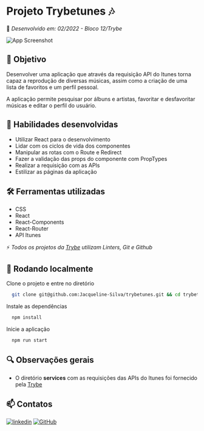 # Projeto Trybetunes :notes:

:rocket: *Desenvolvido em: 02/2022 - Bloco 12/Trybe*

![App Screenshot](./src/img/trybetunes.gif)

## :dart: Objetivo

Desenvolver uma aplicação que através da requisição API do Itunes torna capaz a reprodução de diversas músicas, assim como a criação de uma lista de favoritos e um perfil pessoal.

A aplicação permite pesquisar por álbuns e artistas, favoritar e desfavoritar músicas e editar o perfil do usuário.

## :brain: Habilidades desenvolvidas

- Utilizar React para o desenvolvimento
- Lidar com os ciclos de vida dos componentes
- Manipular as rotas com o Route e Redirect
- Fazer a validação das props do componente com PropTypes
- Realizar a requisição com as APIs
- Estilizar as páginas da aplicação

## :hammer_and_wrench: Ferramentas utilizadas

- CSS
- React
- React-Components
- React-Router
- API Itunes

:zap: *Todos os projetos da [Trybe](https://www.betrybe.com/?utm_medium=cpc&utm_source=google&utm_campaign=Brand&utm_content=ad03_din_h&gclid=Cj0KCQjw852XBhC6ARIsAJsFPN0TgLB25i-0iaTXpXGAYC5i-3mDoTto4laUGYI5XZFJpSlNbrojLuUaAs6cEALw_wcB) utilizam Linters, Git e Github*

## :pushpin: Rodando localmente

Clone o projeto e entre no diretório

```bash
  git clone git@github.com:Jacqueline-Silva/trybetunes.git && cd trybetunes
```

Instale as dependências

```bash
  npm install
```

Inicie a aplicação

```bash
  npm run start
```

## :mag: Observações gerais

- O diretório **services** com as requisições das APIs do Itunes foi fornecido pela [Trybe](https://www.betrybe.com/?utm_medium=cpc&utm_source=google&utm_campaign=Brand&utm_content=ad03_din_h&gclid=Cj0KCQjw852XBhC6ARIsAJsFPN0TgLB25i-0iaTXpXGAYC5i-3mDoTto4laUGYI5XZFJpSlNbrojLuUaAs6cEALw_wcB)

## :mailbox: Contatos

[![linkedin](https://img.shields.io/badge/linkedin-0A66C2?style=for-the-badge&logo=linkedin&logoColor=white)](https://www.linkedin.com/in/jacqueline-sxds/)
[![GitHub](https://img.shields.io/badge/GitHub-100000?style=for-the-badge&logo=github&logoColor=white)](https://github.com/Jacqueline-Silva)
